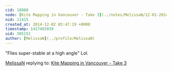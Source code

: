 ```yaml
---
cid: 10888
node: [Kite Mapping in Vancouver - Take 3](../notes/MelissaN/12-01-2014/kite-mapping-in-vancouver-take-3)
nid: 11415
created_at: 2014-12-02 03:47:19 +0000
timestamp: 1417492039
uid: 305152
author: [MelissaN](../profile/MelissaN)
---
```


"Flies super-stable at a high angle" Lol. 

[MelissaN](../profile/MelissaN) replying to: [Kite Mapping in Vancouver - Take 3](../notes/MelissaN/12-01-2014/kite-mapping-in-vancouver-take-3)

